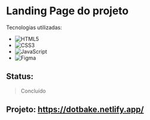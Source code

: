 # Landing Page do projeto

Tecnologias utilizadas:
+ ![HTML5](https://img.shields.io/badge/HTML5-E34F26?style=for-the-badge&logo=html5&logoColor=white)
+ ![CSS3](https://img.shields.io/badge/CSS3-1572B6?style=for-the-badge&logo=css3&logoColor=white)
+ ![JavaScript](https://img.shields.io/badge/javascript-%23323330.svg?style=for-the-badge&logo=javascript&logoColor=%23F7DF1E)
+ ![Figma](https://img.shields.io/badge/figma-%23F24E1E.svg?style=for-the-badge&logo=figma&logoColor=white)

## Status:
> Concluído

## Projeto: https://dotbake.netlify.app/

